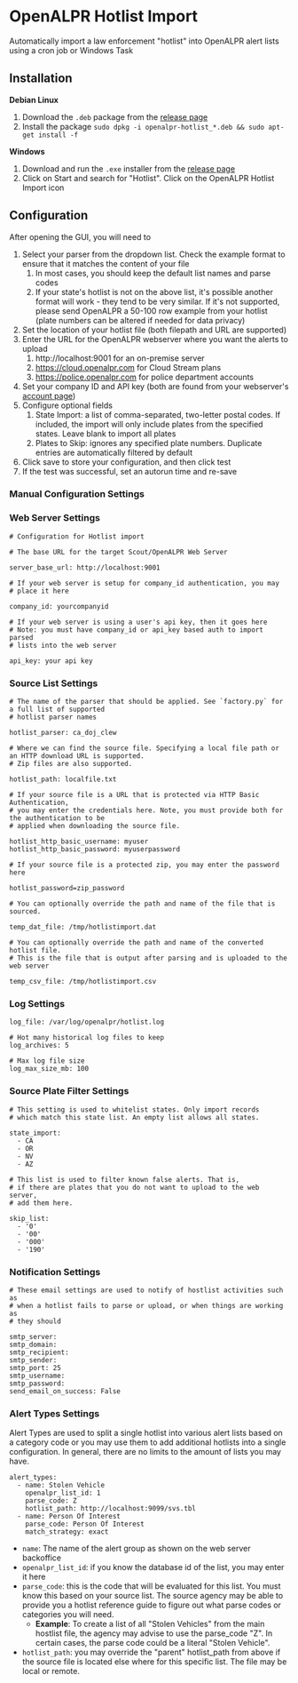 # OpenALPR Hotlist Import

Automatically import a law enforcement "hotlist" into 
OpenALPR alert lists using a cron job or Windows Task


## Installation

**Debian Linux**

1. Download the `.deb` package from the 
[release page](https://github.com/openalpr/openalpr_hotlist_import/releases)
2. Install the package 
`sudo dpkg -i openalpr-hotlist_*.deb && sudo apt-get install -f`

**Windows**

1. Download and run the `.exe` installer from the [release page](https://github.com/openalpr/openalpr_hotlist_import/releases)
2. Click on Start and search for "Hotlist".  Click on the OpenALPR Hotlist Import icon


## Configuration

After opening the GUI, you will need to 

1. Select your parser from the dropdown list. Check the example format to ensure 
   that it matches the content of your file
    1. In most cases, you should keep the default list names and parse codes
    2. If your state's hotlist is not on the above list, it's possible another 
    format will work - they tend to be very 
    similar. If it's not supported, please send OpenALPR a 50-100 row example from 
    your hotlist (plate numbers can be altered if needed for data privacy)
2. Set the location of your hotlist file (both filepath and URL are supported)
3. Enter the URL for the OpenALPR webserver where you want the alerts to upload
    1. http://localhost:9001 for an on-premise server  
    2. https://cloud.openalpr.com for Cloud Stream plans
    3. https://police.openalpr.com for police department accounts
4. Set your company ID and API key (both are found from your webserver's 
   [account page](https://cloud.openalpr.com/account/my_account))
5. Configure optional fields
    1. State Import: a list of comma-separated, two-letter postal codes. If included,
    the import will only include plates from the specified states. Leave blank to 
    import all plates
    2. Plates to Skip: ignores any specified plate numbers. Duplicate entries are 
    automatically filtered by default
6. Click save to store your configuration, and then click test
7. If the test was successful, set an autorun time and re-save

### Manual Configuration Settings

### Web Server Settings

```
# Configuration for Hotlist import

# The base URL for the target Scout/OpenALPR Web Server

server_base_url: http://localhost:9001

# If your web server is setup for company_id authentication, you may
# place it here

company_id: yourcompanyid

# If your web server is using a user's api key, then it goes here
# Note: you must have company_id or api_key based auth to import parsed
# lists into the web server

api_key: your api key
```

### Source List Settings
```
# The name of the parser that should be applied. See `factory.py` for a full list of supported
# hotlist parser names

hotlist_parser: ca_doj_clew

# Where we can find the source file. Specifying a local file path or an HTTP download URL is supported.
# Zip files are also supported. 

hotlist_path: localfile.txt

# If your source file is a URL that is protected via HTTP Basic Authentication,
# you may enter the credentials here. Note, you must provide both for the authentication to be
# applied when downloading the source file.

hotlist_http_basic_username: myuser
hotlist_http_basic_password: myuserpassword 

# If your source file is a protected zip, you may enter the password here

hotlist_password=zip_password

# You can optionally override the path and name of the file that is sourced.

temp_dat_file: /tmp/hotlistimport.dat

# You can optionally override the path and name of the converted hotlist file. 
# This is the file that is output after parsing and is uploaded to the web server

temp_csv_file: /tmp/hotlistimport.csv
```

### Log Settings
```
log_file: /var/log/openalpr/hotlist.log

# Hot many historical log files to keep
log_archives: 5

# Max log file size
log_max_size_mb: 100
```

### Source Plate Filter Settings
```
# This setting is used to whitelist states. Only import records
# which match this state list. An empty list allows all states.

state_import:
  - CA
  - OR
  - NV
  - AZ

# This list is used to filter known false alerts. That is,
# if there are plates that you do not want to upload to the web server,
# add them here.

skip_list:
  - '0'
  - '00'
  - '000'
  - '190'
```

### Notification Settings
```
# These email settings are used to notify of hostlist activities such as
# when a hotlist fails to parse or upload, or when things are working as
# they should

smtp_server: 
smtp_domain:
smtp_recipient: 
smtp_sender: 
smtp_port: 25
smtp_username: 
smtp_password: 
send_email_on_success: False
```

### Alert Types Settings

Alert Types are used to split a single hotlist into various alert lists based
on a category code or you may use them to add additional hotlists into a single configuration.
In general, there are no limits to the amount of lists you may have.

```
alert_types:
  - name: Stolen Vehicle
    openalpr_list_id: 1
    parse_code: Z
    hotlist_path: http://localhost:9099/svs.tbl
  - name: Person Of Interest
    parse_code: Person Of Interest
    match_strategy: exact
```


- `name`: The name of the alert group as shown on the web server backoffice
- `openalpr_list_id`: if you know the database id of the list, you may enter it here
- `parse_code`: this is the code that will be evaluated for this list. You must know this
based on your source list. The source agency may be able to provide you a hotlist reference guide to
figure out what parse codes or categories you will need.
     - **Example**: To create a list of all "Stolen Vehicles" from the main hostlist file, the agency
  may advise to use the parse_code "Z". In certain cases, the parse code could be a literal
  "Stolen Vehicle".
- `hotlist_path`: you may override the "parent" hotlist_path from above if the source file is located
else where for this specific list. The file may be local or remote.
